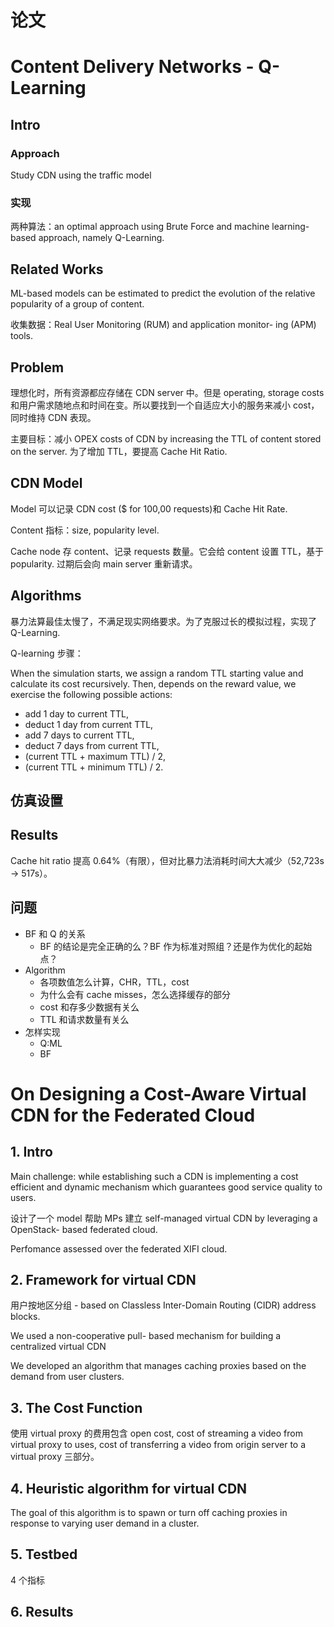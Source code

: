 # 论文

# Content Delivery Networks - Q-Learning

## Intro

### Approach

Study CDN using the traffic model

### 实现

两种算法：an optimal approach using Brute Force and machine learning-based approach, namely Q-Learning.

## Related Works

ML-based models can be estimated to predict the evolution of the relative popularity of a group of content.

收集数据：Real User Monitoring (RUM) and application monitor- ing (APM) tools.

## Problem

理想化时，所有资源都应存储在 CDN server 中。但是 operating, storage costs 和用户需求随地点和时间在变。所以要找到一个自适应大小的服务来减小 cost，同时维持 CDN 表现。

主要目标：减小 OPEX costs of CDN by increasing the TTL of content stored on the server. 为了增加 TTL，要提高 Cache Hit Ratio.

## CDN Model

Model 可以记录 CDN cost ($ for 100,00 requests)和 Cache Hit Rate.

Content 指标：size, popularity level.

Cache node 存 content、记录 requests 数量。它会给 content 设置 TTL，基于 popularity. 过期后会向 main server 重新请求。

## Algorithms

暴力法算最佳太慢了，不满足现实网络要求。为了克服过长的模拟过程，实现了 Q-Learning.

Q-learning 步骤：

When the simulation starts, we assign a random TTL starting value and calculate its cost recursively. Then, depends on the reward value, we exercise the following possible actions:

- add 1 day to current TTL,
- deduct 1 day from current TTL,
- add 7 days to current TTL,
- deduct 7 days from current TTL,
- (current TTL + maximum TTL) / 2,
- (current TTL + minimum TTL) / 2.

## 仿真设置

## Results

Cache hit ratio 提高 0.64%（有限），但对比暴力法消耗时间大大减少（52,723s → 517s）。

## 问题

- BF 和 Q 的关系
  - BF 的结论是完全正确的么？BF 作为标准对照组？还是作为优化的起始点？
- Algorithm
  - 各项数值怎么计算，CHR，TTL，cost
  - 为什么会有 cache misses，怎么选择缓存的部分
  - cost 和存多少数据有关么
  - TTL 和请求数量有关么
- 怎样实现
  - Q:ML
  - BF

# On Designing a Cost-Aware Virtual CDN for the Federated Cloud

## 1. Intro

Main challenge: while establishing such a CDN is implementing a cost efficient and dynamic mechanism which guarantees good service quality to users.

设计了一个 model 帮助 MPs 建立 self-managed virtual CDN by leveraging a OpenStack- based federated cloud.

Perfomance assessed over the federated XIFI cloud.

## 2. Framework for virtual CDN

用户按地区分组 - based on Classless Inter-Domain Routing (CIDR) address blocks.

We used a non-cooperative pull- based mechanism for building a centralized virtual CDN

We developed an algorithm that manages caching proxies based on the demand from user clusters.

## 3. The Cost Function

使用 virtual proxy 的费用包含 open cost, cost of streaming a video from virtual proxy to uses, cost of transferring a video from origin server to a virtual proxy 三部分。

## 4. Heuristic algorithm for virtual CDN

The goal of this algorithm is to spawn or turn off caching proxies in response to varying user demand in a cluster.

## 5. Testbed

4 个指标

## 6. Results

